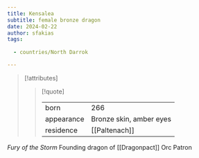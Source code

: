 ```yaml
---
title: Kensalea
subtitle: female bronze dragon
date: 2024-02-22
author: sfakias
tags:
  
  - countries/North Darrok

---
```

> [!attributes]
> 
> > [!quote]
> >
> > | | |
> > | --- | --- |
> > | born | 266 |
> > | appearance | Bronze skin, amber eyes |
> > | residence | [[Paltenach]] |

*Fury of the Storm*
Founding dragon of [[Dragonpact]]
Orc Patron